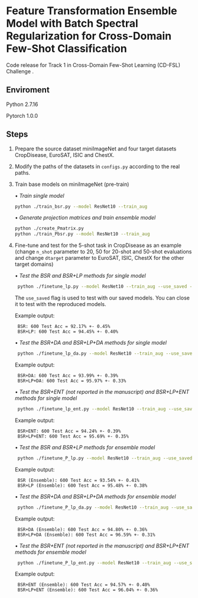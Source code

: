 # Feature Transformation Ensemble Model with Batch Spectral Regularization for Cross-Domain Few-Shot Classification

Code release for Track 1 in Cross-Domain Few-Shot Learning (CD-FSL) Challenge .

## Enviroment

Python 2.7.16

Pytorch 1.0.0

## Steps

1. Prepare the source dataset miniImageNet and four target datasets CropDisease, EuroSAT, ISIC and ChestX.

2. Modify the paths of the datasets in `configs.py` according to the real paths.

3. Train base models on miniImageNet (pre-train)

    • *Train single model*
    
    ```bash
    python ./train_bsr.py --model ResNet10 --train_aug
    ```
    
    • *Generate projection matrices and train ensemble model*
    
    ```bash
    python ./create_Pmatrix.py
    python ./train_Pbsr.py --model ResNet10 --train_aug
    ```
4. Fine-tune and test for the 5-shot task in CropDisease as an example (change `n_shot` parameter to 20, 50 for 20-shot and 50-shot evaluations and change `dtarget` parameter to EuroSAT, ISIC, ChestX for the other target domains)

    • *Test the BSR and BSR+LP methods for single model*
    
    ```bash
     python ./finetune_lp.py --model ResNet10 --train_aug --use_saved --dtarget CropDisease --n_shot 5
    ```
    
    The `use_saved` flag is used to test with our saved models. You can close it to test with the reproduced models.
    
    Example output:
    
        BSR: 600 Test Acc = 92.17% +- 0.45%
        BSR+LP: 600 Test Acc = 94.45% +- 0.40%
    
    • *Test the BSR+DA and BSR+LP+DA methods for single model*
    
    ```bash
     python ./finetune_lp_da.py --model ResNet10 --train_aug --use_saved --dtarget CropDisease --n_shot 5
    ```
    
    Example output:
    
        BSR+DA: 600 Test Acc = 93.99% +- 0.39%
        BSR+LP+DA: 600 Test Acc = 95.97% +- 0.33%
    
    • *Test the BSR+ENT (not reported in the manuscript) and BSR+LP+ENT methods for single model*
    
    ```bash
     python ./finetune_lp_ent.py --model ResNet10 --train_aug --use_saved --dtarget CropDisease --n_shot 5
    ```
    
    Example output:
    
        BSR+ENT: 600 Test Acc = 94.24% +- 0.39%
        BSR+LP+ENT: 600 Test Acc = 95.69% +- 0.35%
    
    • *Test the BSR and BSR+LP methods for ensemble model*
    
    ```bash
     python ./finetune_P_lp.py --model ResNet10 --train_aug --use_saved --dtarget CropDisease --n_shot 5
    ```
    
    Example output:
    
        BSR (Ensemble): 600 Test Acc = 93.54% +- 0.41%
        BSR+LP (Ensemble): 600 Test Acc = 95.48% +- 0.38%
    
    • *Test the BSR+DA and BSR+LP+DA methods for ensemble model*
    
    ```bash
     python ./finetune_P_lp_da.py --model ResNet10 --train_aug --use_saved --dtarget CropDisease --n_shot 5
    ```
    
    Example output:
    
        BSR+DA (Ensemble): 600 Test Acc = 94.80% +- 0.36%
        BSR+LP+DA (Ensemble): 600 Test Acc = 96.59% +- 0.31%
    
    • *Test the BSR+ENT (not reported in the manuscript) and BSR+LP+ENT methods for ensemble model*
    
    ```bash
     python ./finetune_P_lp_ent.py --model ResNet10 --train_aug --use_saved --dtarget CropDisease --n_shot 5
    ```
    
    Example output:
    
        BSR+ENT (Ensemble): 600 Test Acc = 94.57% +- 0.40%
        BSR+LP+ENT (Ensemble): 600 Test Acc = 96.04% +- 0.36%

